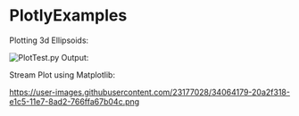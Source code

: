 # PlotlyExamples

Plotting 3d Ellipsoids:

![PlotTest.py Output:](https://user-images.githubusercontent.com/23177028/34064126-a9a4479e-e1c4-11e7-8c22-bb3cd18b227e.png)

Stream Plot using Matplotlib:

https://user-images.githubusercontent.com/23177028/34064179-20a2f318-e1c5-11e7-8ad2-766ffa67b04c.png
